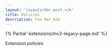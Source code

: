 ```yaml
---
layout: 'layouts/doc-post.njk'
title: Policies
description: Foo bar baz
---
```


{% Partial 'extensions/mv2-legacy-page.md' %}

Extension policies
